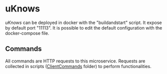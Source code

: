 # uKnows

*uKnows* can be deployed in docker with the "buildandstart" script. It expose by default port "11113". It is possible to edit the default configuration with the docker-compose file. 

## Commands

All commands are HTTP requests to this microservice. Requests are collected in scripts ([ClientCommands](https://github.com/uDEVOPS2020/Integrated-Quality-Assessment-and-Improvement-Framework/tree/main/MacroHive/uKnows/clientCommands) folder) to perform functionalities.

